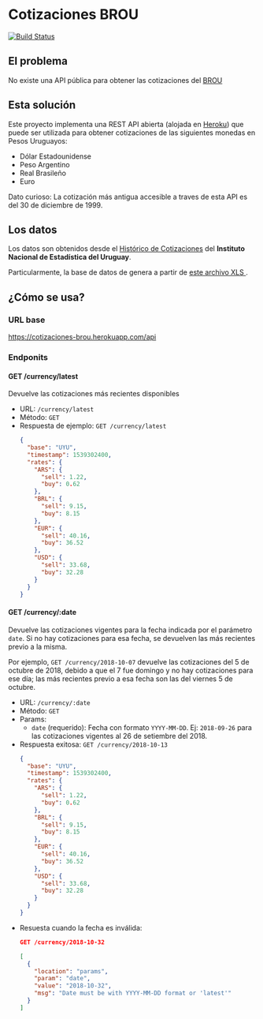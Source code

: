 # Cotizaciones BROU

[![Build Status](https://travis-ci.org/gmanriqueUy/cotizaciones-brou.svg?branch=master)](https://travis-ci.org/gmanriqueUy/cotizaciones-brou)

## El problema

No existe una API pública para obtener las cotizaciones del [BROU](https://www.brou.com.uy)

## Esta solución

Este proyecto implementa una REST API abierta (alojada en [Heroku](https://heroku.com)) que puede ser utilizada para obtener cotizaciones de las siguientes monedas en Pesos Uruguayos:

- Dólar Estadounidense
- Peso Argentino
- Real Brasileño
- Euro

Dato curioso: La cotización más antigua accesible a traves de esta API es del 30 de diciembre de 1999.

## Los datos

Los datos son obtenidos desde el [Histórico de Cotizaciones](http://www.ine.gub.uy/web/guest/cotizacion-de-monedas) del **Instituto Nacional de Estadística del Uruguay**.

Particularmente, la base de datos de genera a partir de [este archivo XLS ](http://www.ine.gub.uy/c/document_library/get_file?uuid=1dcbe20a-153b-4caf-84a7-7a030d109471).

## ¿Cómo se usa?

### URL base
https://cotizaciones-brou.herokuapp.com/api

### Endponits

#### **GET /currency/latest**

Devuelve las cotizaciones más recientes disponibles

- URL: `/currency/latest`
- Método: `GET`
- Respuesta de ejemplo:
  `GET /currency/latest`
  ```json
  {
    "base": "UYU",
    "timestamp": 1539302400,
    "rates": {
      "ARS": {
        "sell": 1.22,
        "buy": 0.62
      },
      "BRL": {
        "sell": 9.15,
        "buy": 8.15
      },
      "EUR": {
        "sell": 40.16,
        "buy": 36.52
      },
      "USD": {
        "sell": 33.68,
        "buy": 32.28
      }
    }
  }
  ```

#### **GET /currency/:date**

Devuelve las cotizaciones vigentes para la fecha indicada por el parámetro `date`. Si no hay cotizaciones para esa fecha, se devuelven las más recientes previo a la misma.

Por ejemplo, `GET /currency/2018-10-07` devuelve las cotizaciones del 5 de octubre de 2018, debido a que el 7 fue domingo y no hay cotizaciones para ese día; las más recientes previo a esa fecha son las del viernes 5 de octubre.

- URL: `/currency/:date`
- Método: `GET`
- Params:
  - `date` (requerido): Fecha con formato `YYYY-MM-DD`.
    Ej: `2018-09-26` para las cotizaciones vigentes al 26 de setiembre del 2018.
- Respuesta exitosa:
  `GET /currency/2018-10-13`
  ```json
  {
    "base": "UYU",
    "timestamp": 1539302400,
    "rates": {
      "ARS": {
        "sell": 1.22,
        "buy": 0.62
      },
      "BRL": {
        "sell": 9.15,
        "buy": 8.15
      },
      "EUR": {
        "sell": 40.16,
        "buy": 36.52
      },
      "USD": {
        "sell": 33.68,
        "buy": 32.28
      }
    }
  }
  ```
- Resuesta cuando la fecha es inválida:
  ```json
  GET /currency/2018-10-32

  [
    {
      "location": "params",
      "param": "date",
      "value": "2018-10-32",
      "msg": "Date must be with YYYY-MM-DD format or 'latest'"
    }
  ]
  ```
